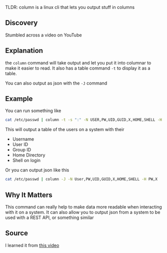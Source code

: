 TLDR: column is a linux cli that lets you output stuff in columns

## Discovery
Stumbled across a video on YouTube

## Explanation
the `column` command will take output and let you put it into columnar to make it easier to read. It also has a table command `-t` to display it as a table. 

You can also output as json with the `-J` command

## Example

You can run something like 

```bash
cat /etc/passwd | column -t -s ":" -N USER,PW,UID,GUID,X,HOME,SHELL -H PW,X 

```

This will output a table of the users on a system with their 

- Username
- User ID
- Group ID
- Home Directory
- Shell on login

Or you can output json like this

```bash
cat /etc/passwd | column -J -N User,PW,UID,GUID,X,HOME,SHELL -H PW,X
```

## Why It Matters

This command can really help to make data more readable when interacting with it on a system. It can also allow you to output json from a system to be used with a REST API, or something similar

## Source
I learned it from [this video](https://youtu.be/uL7KvRskeog?si=iZDo_fg5cXVDRftR)
